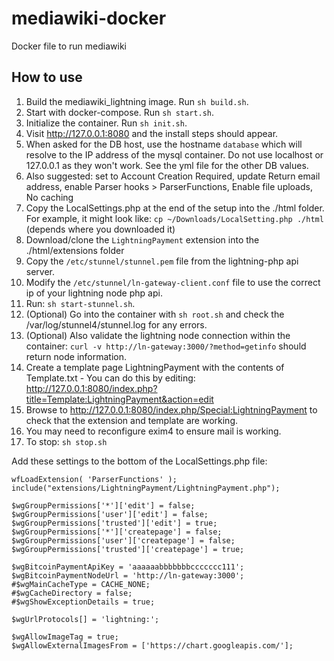 # mediawiki-docker
Docker file to run mediawiki

How to use
----------

1. Build the mediawiki_lightning image. Run `sh build.sh`.
1. Start with docker-compose. Run `sh start.sh`.
1. Initialize the container. Run `sh init.sh`.
1. Visit http://127.0.0.1:8080 and the install steps should appear.
1. When asked for the DB host, use the hostname `database` which will resolve to the IP address of the mysql container. Do not use localhost or 127.0.0.1 as they won't work. See the yml file for the other DB values.
1. Also suggested: set to Account Creation Required, update Return email address, enable Parser hooks > ParserFunctions, Enable file uploads, No caching
1. Copy the LocalSettings.php at the end of the setup into the ./html folder. For example, it might look like: `cp ~/Downloads/LocalSetting.php ./html` (depends where you downloaded it)
1. Download/clone the `LightningPayment` extension into the ./html/extensions folder 
1. Copy the `/etc/stunnel/stunnel.pem` file from the lightning-php api server.
1. Modify the `/etc/stunnel/ln-gateway-client.conf` file to use the correct ip of your lightning node php api.
1. Run: `sh start-stunnel.sh`.
1. (Optional) Go into the container with `sh root.sh` and check the /var/log/stunnel4/stunnel.log for any errors.
1. (Optional) Also validate the lightning node connection within the container: `curl -v http://ln-gateway:3000/?method=getinfo` should return node information. 
1. Create a template page LightningPayment with the contents of Template.txt - You can do this by editing: http://127.0.0.1:8080/index.php?title=Template:LightningPayment&action=edit
1. Browse to http://127.0.0.1:8080/index.php/Special:LightningPayment to check that the extension and template are working.                                    
1. You may need to reconfigure exim4 to ensure mail is working.
1. To stop: `sh stop.sh`


Add these settings to the bottom of the LocalSettings.php file:

```
wfLoadExtension( 'ParserFunctions' );
include("extensions/LightningPayment/LightningPayment.php");

$wgGroupPermissions['*']['edit'] = false;
$wgGroupPermissions['user']['edit'] = false;
$wgGroupPermissions['trusted']['edit'] = true;
$wgGroupPermissions['*']['createpage'] = false;
$wgGroupPermissions['user']['createpage'] = false;
$wgGroupPermissions['trusted']['createpage'] = true;

$wgBitcoinPaymentApiKey = 'aaaaaabbbbbbbccccccc111';
$wgBitcoinPaymentNodeUrl = 'http://ln-gateway:3000';
#$wgMainCacheType = CACHE_NONE;
#$wgCacheDirectory = false;
#$wgShowExceptionDetails = true;

$wgUrlProtocols[] = 'lightning:';

$wgAllowImageTag = true;
$wgAllowExternalImagesFrom = ['https://chart.googleapis.com/'];
```

